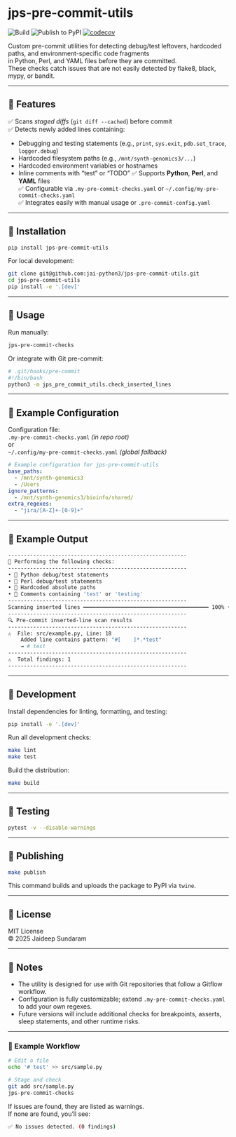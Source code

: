 # jps-pre-commit-utils

![Build](https://github.com/jai-python3/jps-pre-commit-utils/actions/workflows/test.yml/badge.svg)
![Publish to PyPI](https://github.com/jai-python3/jps-pre-commit-utils/actions/workflows/publish-to-pypi.yml/badge.svg)
[![codecov](https://codecov.io/gh/jai-python3/jps-pre-commit-utils/branch/main/graph/badge.svg)](https://codecov.io/gh/jai-python3/jps-pre-commit-utils)


Custom pre-commit utilities for detecting debug/test leftovers, hardcoded paths, and environment-specific code fragments  
in Python, Perl, and YAML files before they are committed.  
These checks catch issues that are not easily detected by flake8, black, mypy, or bandit.

---

## 🧩 Features

✅ Scans *staged diffs* (`git diff --cached`) before commit  
✅ Detects newly added lines containing:
- Debugging and testing statements (e.g., `print`, `sys.exit`, `pdb.set_trace`, `logger.debug`)
- Hardcoded filesystem paths (e.g., `/mnt/synth-genomics3/...`)
- Hardcoded environment variables or hostnames
- Inline comments with “test” or “TODO”
✅ Supports **Python**, **Perl**, and **YAML** files  
✅ Configurable via `.my-pre-commit-checks.yaml` or `~/.config/my-pre-commit-checks.yaml`  
✅ Integrates easily with manual usage or `.pre-commit-config.yaml`

---

## 🧩 Installation

```bash
pip install jps-pre-commit-utils
```

For local development:

```bash
git clone git@github.com:jai-python3/jps-pre-commit-utils.git
cd jps-pre-commit-utils
pip install -e '.[dev]'
```

---

## 🧩 Usage

Run manually:

```bash
jps-pre-commit-checks
```

Or integrate with Git pre-commit:

```bash
# .git/hooks/pre-commit
#!/bin/bash
python3 -m jps_pre_commit_utils.check_inserted_lines
```

---

## 🧩 Example Configuration

Configuration file:  
`.my-pre-commit-checks.yaml` *(in repo root)*  
or  
`~/.config/my-pre-commit-checks.yaml` *(global fallback)*

```yaml
# Example configuration for jps-pre-commit-utils
base_paths:
  - /mnt/synth-genomics3
  - /Users
ignore_patterns:
  - /mnt/synth-genomics3/bioinfo/shared/
extra_regexes:
  - "jira/[A-Z]+-[0-9]+"
```

---

## 🧩 Example Output

```bash
---------------------------------------------------------
🔧 Performing the following checks:
---------------------------------------------------------
• 🐍 Python debug/test statements
• 🐪 Perl debug/test statements
• 📁 Hardcoded absolute paths
• 🧪 Comments containing 'test' or 'testing'
---------------------------------------------------------
Scanning inserted lines ━━━━━━━━━━━━━━━━━━━━━━━━━━━━━━━━━━━━━━━━ 100% • 45/45
---------------------------------------------------------
🔍 Pre-commit inserted-line scan results
---------------------------------------------------------
⚠️  File: src/example.py, Line: 18
    Added line contains pattern: "#[ 	]*.*test"
    → # test
---------------------------------------------------------
⚠️  Total findings: 1
---------------------------------------------------------
```

---

## 🧱 Development

Install dependencies for linting, formatting, and testing:

```bash
pip install -e '.[dev]'
```

Run all development checks:

```bash
make lint
make test
```

Build the distribution:

```bash
make build
```

---

## 🧪 Testing

```bash
pytest -v --disable-warnings
```

---

## 🚀 Publishing

```bash
make publish
```

This command builds and uploads the package to PyPI via `twine`.

---

## 🧾 License

MIT License  
© 2025 Jaideep Sundaram

---

## 🧠 Notes

- The utility is designed for use with Git repositories that follow a Gitflow workflow.  
- Configuration is fully customizable; extend `.my-pre-commit-checks.yaml` to add your own regexes.  
- Future versions will include additional checks for breakpoints, asserts, sleep statements, and other runtime risks.  

---

### 🧩 Example Workflow

```bash
# Edit a file
echo '# test' >> src/sample.py

# Stage and check
git add src/sample.py
jps-pre-commit-checks
```

If issues are found, they are listed as warnings.  
If none are found, you’ll see:

```bash
✅ No issues detected. (0 findings)
```
